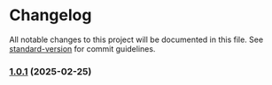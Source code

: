 # Changelog

All notable changes to this project will be documented in this file. See [standard-version](https://github.com/conventional-changelog/standard-version) for commit guidelines.

### [1.0.1](https://github.com/P-Nth/didolog/compare/v1.0.0...v1.0.1) (2025-02-25)
